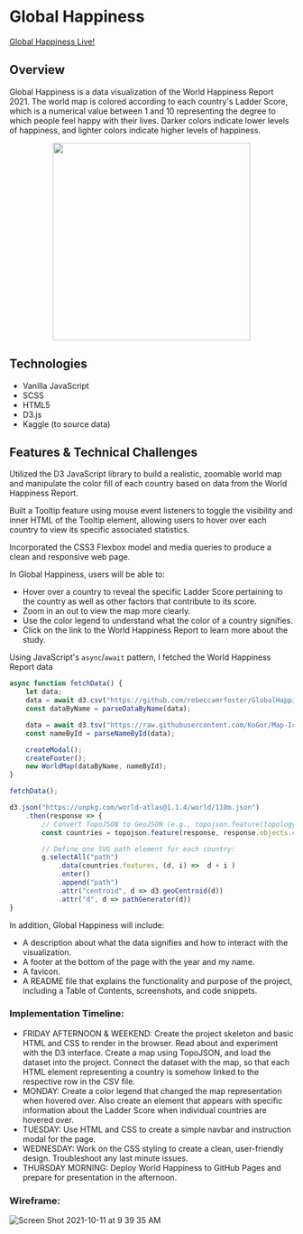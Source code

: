 # Global Happiness

[Global Happiness Live!](https://rebeccamrfoster.github.io/GlobalHappiness/#)

## Overview

Global Happiness is a data visualization of the World Happiness Report 2021. The world map is colored according to each country's Ladder Score, which is a numerical value between 1 and 10 representing the degree to which people feel happy with their lives. Darker colors indicate lower levels of happiness, and lighter colors indicate higher levels of happiness.

<p align="center">
  <img src="https://user-images.githubusercontent.com/88195745/144770668-1ad09828-8047-4433-8e6e-dc78731db0c6.gif" height="350px" width="auto" />
</p>

## Technologies
- Vanilla JavaScript
- SCSS
- HTML5
- D3.js
- Kaggle (to source data)

## Features & Technical Challenges

Utilized the D3 JavaScript library to build a realistic, zoomable world map and manipulate the color fill of each country based on data from the World Happiness Report.

Built a Tooltip feature using mouse event listeners to toggle the visibility and inner HTML of the Tooltip element, allowing users to hover over each country to view its specific associated statistics.

Incorporated the CSS3 Flexbox model and media queries to produce a clean and responsive web page.

In Global Happiness, users will be able to:
- Hover over a country to reveal the specific Ladder Score pertaining to the country as well as other factors that contribute to its score.
- Zoom in an out to view the map more clearly.
- Use the color legend to understand what the color of a country signifies.
- Click on the link to the World Happiness Report to learn more about the study.

Using JavaScript's `async`/`await` pattern, I fetched the World Happiness Report data
```javascript
async function fetchData() {
    let data;
    data = await d3.csv("https://github.com/rebeccamrfoster/GlobalHappinessDataset/blob/main/world-happiness-report-2021.csv");
    const dataByName = parseDataByName(data);

    data = await d3.tsv("https://raw.githubusercontent.com/KoGor/Map-Icons-Generator/master/data/world-110m-country-names.tsv");
    const nameById = parseNameById(data);

    createModal();
    createFooter();
    new WorldMap(dataByName, nameById);
}

fetchData();
```

```javascript
d3.json("https://unpkg.com/world-atlas@1.1.4/world/110m.json")
    .then(response => {
        // Convert TopoJSON to GeoJSON (e.g., topojson.feature(topology, object)):
        const countries = topojson.feature(response, response.objects.countries);

        // Define one SVG path element for each country:                
        g.selectAll("path")
            .data(countries.features, (d, i) =>  d + i )
            .enter()
            .append("path")
            .attr("centroid", d => d3.geoCentroid(d))
            .attr("d", d => pathGenerator(d))
}
```

In addition, Global Happiness will include:
- A description about what the data signifies and how to interact with the visualization.
- A footer at the bottom of the page with the year and my name.
- A favicon.
- A README file that explains the functionality and purpose of the project, including a Table of Contents, screenshots, and code snippets.

### Implementation Timeline:
- FRIDAY AFTERNOON & WEEKEND: Create the project skeleton and basic HTML and CSS to render in the browser. Read about and experiment with the D3 interface. Create a map using TopoJSON, and load the dataset into the project. Connect the dataset with the map, so that each HTML element representing a country is somehow linked to the respective row in the CSV file.
- MONDAY: Create a color legend that changed the map representation when hovered over. Also create an element that appears with specific information about the Ladder Score when individual countries are hovered over.
- TUESDAY: Use HTML and CSS to create a simple navbar and instruction modal for the page.
- WEDNESDAY: Work on the CSS styling to create a clean, user-friendly design. Troubleshoot any last minute issues.
- THURSDAY MORNING: Deploy World Happiness to GitHub Pages and prepare for presentation in the afternoon.

### Wireframe:
![Screen Shot 2021-10-11 at 9 39 35 AM](https://user-images.githubusercontent.com/88195745/136799972-8e533c83-19e0-45aa-a85d-3e4b47033e5d.png)

